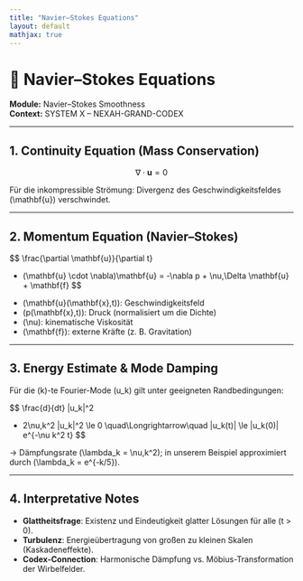 ```yaml
---
title: "Navier–Stokes Equations"
layout: default
mathjax: true
---
```


<!-- MathJax initialisieren -->
<script>
window.MathJax = {
  tex: {
    inlineMath: [['$', '$'], ['\\(', '\\)']],
    displayMath: [['$$', '$$'], ['\\[', '\\]']]
  }
};
</script>
<script src="https://cdn.jsdelivr.net/npm/mathjax@3/es5/tex-mml-chtml.js"></script>

# 📐 Navier–Stokes Equations

**Module:** Navier–Stokes Smoothness  
**Context:** SYSTEM X – NEXAH-GRAND-CODEX  

---

## 1. Continuity Equation (Mass Conservation)

$$
\nabla \cdot \mathbf{u} = 0
$$

Für die inkompressible Strömung: Divergenz des Geschwindigkeitsfeldes \(\mathbf{u}\) verschwindet.

---

## 2. Momentum Equation (Navier–Stokes)

$$
\frac{\partial \mathbf{u}}{\partial t}
+ (\mathbf{u} \cdot \nabla)\mathbf{u}
= -\nabla p + \nu\,\Delta \mathbf{u} + \mathbf{f}
$$

- \(\mathbf{u}(\mathbf{x},t)\): Geschwindigkeitsfeld  
- \(p(\mathbf{x},t)\): Druck (normalisiert um die Dichte)  
- \(\nu\): kinematische Viskosität  
- \(\mathbf{f}\): externe Kräfte (z. B. Gravitation)

---

## 3. Energy Estimate & Mode Damping

Für die \(k\)-te Fourier-Mode \(u_k\) gilt unter geeigneten Randbedingungen:

$$
\frac{d}{dt} \|u_k\|^2
+ 2\nu\,k^2 \|u_k\|^2
\le 0
\quad\Longrightarrow\quad
\|u_k(t)\| \le \|u_k(0)\| e^{-\nu k^2 t}
$$

→ Dämpfungsrate \(\lambda_k = \nu\,k^2\); in unserem Beispiel approximiert durch
\(\lambda_k = e^{-k/5}\).

---

## 4. Interpretative Notes

- **Glattheitsfrage**: Existenz und Eindeutigkeit glatter Lösungen für alle \(t > 0\).  
- **Turbulenz**: Energieübertragung von großen zu kleinen Skalen (Kaskadeneffekte).  
- **Codex-Connection**: Harmonische Dämpfung vs. Möbius-Transformation der Wirbelfelder.  
